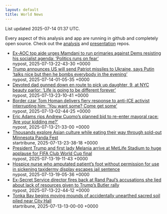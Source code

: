 ```yaml
---
layout: default
title: World News
---
```


<div markdown="0">
<div class="byline small text-muted">List updated <span class="datetime">2025-07-14 01:37 UTC</span>.</div>

<p>Every aspect of this analysis and app are running in github and completely open source. Check out the <a href="https://github.com/Castro-Media/Analysis">analysis</a> and <a href="https://github.com/Castro-Media/TopStoryReview.com">presentation</a> repos.</p>
<ul>
<li><a href='https://nypost.com/2025/07/13/us-news/ex-aoc-aide-mamdani-must-run-primaries-against-dems-resisting-agenda/'>Ex-AOC top aide urges Mamdani to run primaries against Dems resisting his socialist agenda: &#8216;Politics runs on fear&#8217;</a><div class='byline small text-muted'>nypost, <span class="datetime">2025-07-13-22-43-30 +0000</span></div></li>
<li><a href='https://nypost.com/2025/07/13/world-news/trump-says-us-will-send-missiles-to-ukraine/'>Trump announces US will send Patriot missiles to Ukraine, says Putin &#8216;talks nice but then he bombs everybody in the evening&#8217;</a><div class='byline small text-muted'>nypost, <span class="datetime">2025-07-14-01-05-35 +0000</span></div></li>
<li><a href='https://nypost.com/2025/07/13/us-news/nyc-dad-gunned-down-while-on-his-way-to-pick-up-9-year-old-daughter-at-brooklyn-beauty-parlor/'>Devoted dad gunned down en route to pick up daughter, 9, at NYC beauty parlor: &#8216;Life is going to be different forever&#8217;</a><div class='byline small text-muted'>nypost, <span class="datetime">2025-07-13-23-10-41 +0000</span></div></li>
<li><a href='https://nypost.com/2025/07/12/us-news/border-czar-tom-homan-delivers-stern-warning-to-anti-ice-protesters-you-want-some-come-get-some/'>Border czar Tom Homan delivers fiery response to anti-ICE activist interrupting him: &#8216;You want some? Come get some&#8217;</a><div class='byline small text-muted'>nypost, <span class="datetime">2025-07-13-02-44-25 +0000</span></div></li>
<li><a href='https://nypost.com/2025/07/13/us-news/adams-chimes-in-on-cuomos-planned-bid-to-re-enter-mayoral-race-are-your-kidding-me/'>Eric Adams rips Andrew Cuomo&#8217;s planned bid to re-enter mayoral race: &#8216;Are your kidding me?&#8217;</a><div class='byline small text-muted'>nypost, <span class="datetime">2025-07-13-21-33-00 +0000</span></div></li>
<li><a href='https://www.startribune.com/panda-fest-twin-cities-asian-food-mall-of-america-minneapolis-minnesota/601414831'>Thousands explore Asian culture while eating their way through sold-out Minnesota Panda Fest</a><div class='byline small text-muted'>startribune, <span class="datetime">2025-07-13-23-38-18 +0000</span></div></li>
<li><a href='https://nypost.com/2025/07/13/us-news/president-trump-melania-arrive-at-fifa-club-world-cup-final-at-metlife-stadium/'>President Trump and first lady Melania arrive at MetLife Stadium to huge applause for FIFA Club World Cup final</a><div class='byline small text-muted'>nypost, <span class="datetime">2025-07-13-19-11-43 +0000</span></div></li>
<li><a href='https://nypost.com/2025/07/13/us-news/nurse-who-cut-off-patients-foot-for-use-in-sickening-taxidermy-shop-display-escapes-jail-sentence/'>Hospice nurse who amputated patient&#8217;s foot without permission for use in sickening taxidermy display escapes jail sentence</a><div class='byline small text-muted'>nypost, <span class="datetime">2025-07-13-19-05-36 +0000</span></div></li>
<li><a href='https://nypost.com/2025/07/13/us-news/ex-secret-service-director-kimberly-cheatle-fires-back-at-rand-pauls-accusations-she-lied-about-lack-of-resources-give-to-trumps-butler-rally/'>Ex-Secret Service director fires back at Rand Paul&#8217;s accusations she lied about lack of resources given to Trump&#8217;s Butler rally</a><div class='byline small text-muted'>nypost, <span class="datetime">2025-07-13-22-44-12 +0000</span></div></li>
<li><a href='https://www.startribune.com/tonka-bay-sacred-soil-mounds/601406848'>Tonka Bay begins moving mounds of accidentally unearthed sacred soil piled near City Hall</a><div class='byline small text-muted'>startribune, <span class="datetime">2025-07-13-13-00-00 +0000</span></div></li>
</ul>
</div>
